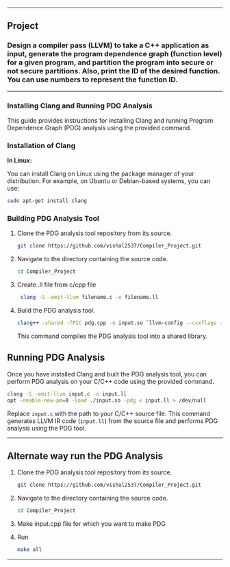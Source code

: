
---
## Project 
### Design a compiler pass (LLVM) to take a C++ application as input, generate the program dependence graph (function level) for a given program, and partition the program into secure or not secure partitions. Also, print the ID of the desired function. You can use numbers to represent the function ID.
---
### Installing Clang and Running PDG Analysis

This guide provides instructions for installing Clang and running Program Dependence Graph (PDG) analysis using the provided command.

### Installation of Clang

**In Linux:**
   
   You can install Clang on Linux using the package manager of your distribution. For example, on Ubuntu or Debian-based systems, you can use:

   ```bash
   sudo apt-get install clang
   ```

### Building PDG Analysis Tool

1. Clone the PDG analysis tool repository from its source.

   ```bash
   git clone https://github.com/vishal2537/Compiler_Project.git
   ```

2. Navigate to the directory containing the source code.

   ```bash
   cd Compiler_Project
   ```

3. Create .ll file from c/cpp file 

   ```bash
	clang -S -emit-llvm filename.c -o filename.ll
   ```

4. Build the PDG analysis tool.

   ```bash
   clang++ -shared -fPIC pdg.cpp -o input.so `llvm-config --cxxflags --ldflags --libs`
   ```

   This command compiles the PDG analysis tool into a shared library.

## Running PDG Analysis

Once you have installed Clang and built the PDG analysis tool, you can perform PDG analysis on your C/C++ code using the provided command.

```bash
clang -S -emit-llvm input.c -o input.ll
opt -enable-new-pm=0 -load ./input.so -pdg < input.ll > /dev/null
```

Replace `input.c` with the path to your C/C++ source file. This command generates LLVM IR code (`input.ll`) from the source file and performs PDG analysis using the PDG tool.

---


## Alternate way run the PDG Analysis
1. Clone the PDG analysis tool repository from its source.

   ```bash
   git clone https://github.com/vishal2537/Compiler_Project.git
   ```

2. Navigate to the directory containing the source code.
   ```bash
   cd Compiler_Project
   ```

3. Make input.cpp file for which you want to make PDG

   <!-- ```bash
	clang -S -emit-llvm filename.c -o filename.ll
   ``` -->

4. Run 

   ```bash
   make all
   ```
---

